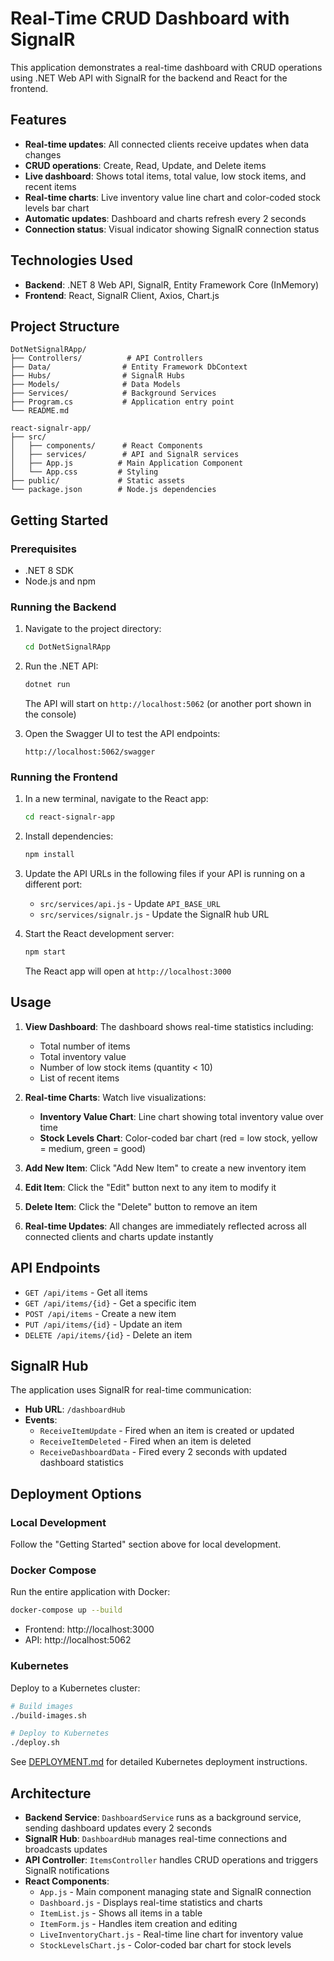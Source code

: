 # Real-Time CRUD Dashboard with SignalR

This application demonstrates a real-time dashboard with CRUD operations using .NET Web API with SignalR for the backend and React for the frontend.

## Features

- **Real-time updates**: All connected clients receive updates when data changes
- **CRUD operations**: Create, Read, Update, and Delete items
- **Live dashboard**: Shows total items, total value, low stock items, and recent items
- **Real-time charts**: Live inventory value line chart and color-coded stock levels bar chart
- **Automatic updates**: Dashboard and charts refresh every 2 seconds
- **Connection status**: Visual indicator showing SignalR connection status

## Technologies Used

- **Backend**: .NET 8 Web API, SignalR, Entity Framework Core (InMemory)
- **Frontend**: React, SignalR Client, Axios, Chart.js

## Project Structure

```
DotNetSignalRApp/
├── Controllers/          # API Controllers
├── Data/                # Entity Framework DbContext
├── Hubs/                # SignalR Hubs
├── Models/              # Data Models
├── Services/            # Background Services
├── Program.cs           # Application entry point
└── README.md

react-signalr-app/
├── src/
│   ├── components/      # React Components
│   ├── services/        # API and SignalR services
│   ├── App.js          # Main Application Component
│   └── App.css         # Styling
├── public/             # Static assets
└── package.json        # Node.js dependencies
```

## Getting Started

### Prerequisites

- .NET 8 SDK
- Node.js and npm

### Running the Backend

1. Navigate to the project directory:
   ```bash
   cd DotNetSignalRApp
   ```

2. Run the .NET API:
   ```bash
   dotnet run
   ```

   The API will start on `http://localhost:5062` (or another port shown in the console)

3. Open the Swagger UI to test the API endpoints:
   ```
   http://localhost:5062/swagger
   ```

### Running the Frontend

1. In a new terminal, navigate to the React app:
   ```bash
   cd react-signalr-app
   ```

2. Install dependencies:
   ```bash
   npm install
   ```

3. Update the API URLs in the following files if your API is running on a different port:
   - `src/services/api.js` - Update `API_BASE_URL`
   - `src/services/signalr.js` - Update the SignalR hub URL

4. Start the React development server:
   ```bash
   npm start
   ```

   The React app will open at `http://localhost:3000`

## Usage

1. **View Dashboard**: The dashboard shows real-time statistics including:
   - Total number of items
   - Total inventory value
   - Number of low stock items (quantity < 10)
   - List of recent items

2. **Real-time Charts**: Watch live visualizations:
   - **Inventory Value Chart**: Line chart showing total inventory value over time
   - **Stock Levels Chart**: Color-coded bar chart (red = low stock, yellow = medium, green = good)

3. **Add New Item**: Click "Add New Item" to create a new inventory item

4. **Edit Item**: Click the "Edit" button next to any item to modify it

5. **Delete Item**: Click the "Delete" button to remove an item

6. **Real-time Updates**: All changes are immediately reflected across all connected clients and charts update instantly

## API Endpoints

- `GET /api/items` - Get all items
- `GET /api/items/{id}` - Get a specific item
- `POST /api/items` - Create a new item
- `PUT /api/items/{id}` - Update an item
- `DELETE /api/items/{id}` - Delete an item

## SignalR Hub

The application uses SignalR for real-time communication:

- **Hub URL**: `/dashboardHub`
- **Events**:
  - `ReceiveItemUpdate` - Fired when an item is created or updated
  - `ReceiveItemDeleted` - Fired when an item is deleted
  - `ReceiveDashboardData` - Fired every 2 seconds with updated dashboard statistics

## Deployment Options

### Local Development
Follow the "Getting Started" section above for local development.

### Docker Compose
Run the entire application with Docker:
```bash
docker-compose up --build
```
- Frontend: http://localhost:3000
- API: http://localhost:5062

### Kubernetes
Deploy to a Kubernetes cluster:
```bash
# Build images
./build-images.sh

# Deploy to Kubernetes
./deploy.sh
```

See [DEPLOYMENT.md](DEPLOYMENT.md) for detailed Kubernetes deployment instructions.

## Architecture

- **Backend Service**: `DashboardService` runs as a background service, sending dashboard updates every 2 seconds
- **SignalR Hub**: `DashboardHub` manages real-time connections and broadcasts updates
- **API Controller**: `ItemsController` handles CRUD operations and triggers SignalR notifications
- **React Components**: 
  - `App.js` - Main component managing state and SignalR connection
  - `Dashboard.js` - Displays real-time statistics and charts
  - `ItemList.js` - Shows all items in a table
  - `ItemForm.js` - Handles item creation and editing
  - `LiveInventoryChart.js` - Real-time line chart for inventory value
  - `StockLevelsChart.js` - Color-coded bar chart for stock levels